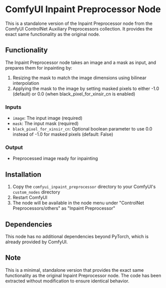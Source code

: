 # ComfyUI Inpaint Preprocessor Node

This is a standalone version of the Inpaint Preprocessor node from the ComfyUI ControlNet Auxiliary Preprocessors collection. It provides the exact same functionality as the original node.

## Functionality

The Inpaint Preprocessor node takes an image and a mask as input, and prepares them for inpainting by:
1. Resizing the mask to match the image dimensions using bilinear interpolation
2. Applying the mask to the image by setting masked pixels to either -1.0 (default) or 0.0 (when black_pixel_for_xinsir_cn is enabled)

### Inputs
- `image`: The input image (required)
- `mask`: The input mask (required)
- `black_pixel_for_xinsir_cn`: Optional boolean parameter to use 0.0 instead of -1.0 for masked pixels (default: False)

### Output
- Preprocessed image ready for inpainting

## Installation

1. Copy the `comfyui_inpaint_preprocessor` directory to your ComfyUI's `custom_nodes` directory
2. Restart ComfyUI
3. The node will be available in the node menu under "ControlNet Preprocessors/others" as "Inpaint Preprocessor"

## Dependencies

This node has no additional dependencies beyond PyTorch, which is already provided by ComfyUI.

## Note

This is a minimal, standalone version that provides the exact same functionality as the original Inpaint Preprocessor node. The code has been extracted without modification to ensure identical behavior.
